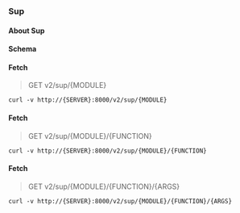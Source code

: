 ### Sup

#### About Sup

#### Schema



#### Fetch

> GET v2/sup/{MODULE}

```curl
curl -v http://{SERVER}:8000/v2/sup/{MODULE}
```

#### Fetch

> GET v2/sup/{MODULE}/{FUNCTION}

```curl
curl -v http://{SERVER}:8000/v2/sup/{MODULE}/{FUNCTION}
```

#### Fetch

> GET v2/sup/{MODULE}/{FUNCTION}/{ARGS}

```curl
curl -v http://{SERVER}:8000/v2/sup/{MODULE}/{FUNCTION}/{ARGS}
```

